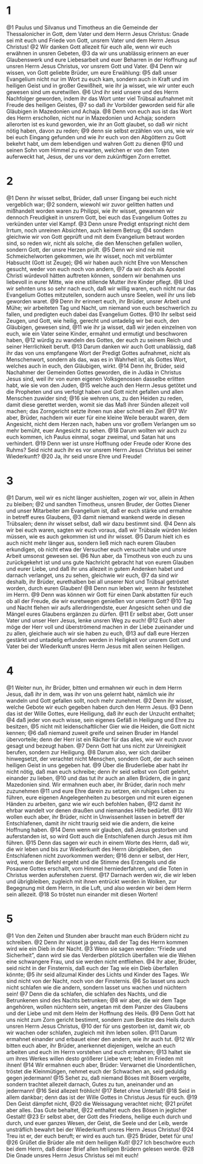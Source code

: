 # 1 
@1 Paulus und Silvanus und Timotheus an die Gemeinde der Thessalonicher in Gott, dem Vater und dem Herrn Jesus Christus: Gnade sei mit euch und Friede von Gott, unsrem Vater und dem Herrn Jesus Christus! 
@2 Wir danken Gott allezeit für euch alle, wenn wir euch erwähnen in unsren Gebeten, 
@3 da wir uns unablässig erinnern an euer Glaubenswerk und eure Liebesarbeit und euer Beharren in der Hoffnung auf unsren Herrn Jesus Christus, vor unsrem Gott und Vater. 
@4 Denn wir wissen, von Gott geliebte Brüder, um eure Erwählung: 
@5 daß unser Evangelium nicht nur im Wort zu euch kam, sondern auch in Kraft und im heiligen Geist und in großer Gewißheit, wie ihr ja wisset, wie wir unter euch gewesen sind um euretwillen. 
@6 Und ihr seid unsere und des Herrn Nachfolger geworden, indem ihr das Wort unter viel Trübsal aufnahmet mit Freude des heiligen Geistes, 
@7 so daß ihr Vorbilder geworden seid für alle Gläubigen in Mazedonien und Achaja. 
@8 Denn von euch aus ist das Wort des Herrn erschollen, nicht nur in Mazedonien und Achaja; sondern allerorten ist es kund geworden, wie ihr an Gott glaubet, so daß wir nicht nötig haben, davon zu reden; 
@9 denn sie selbst erzählen von uns, wie wir bei euch Eingang gefunden und wie ihr euch von den Abgöttern zu Gott bekehrt habt, um dem lebendigen und wahren Gott zu dienen 
@10 und seinen Sohn vom Himmel zu erwarten, welchen er von den Toten auferweckt hat, Jesus, der uns vor dem zukünftigen Zorn errettet. 

# 2 
@1 Denn ihr wisset selbst, Brüder, daß unser Eingang bei euch nicht vergeblich war; 
@2 sondern, wiewohl wir zuvor gelitten hatten und mißhandelt worden waren zu Philippi, wie ihr wisset, gewannen wir dennoch Freudigkeit in unsrem Gott, bei euch das Evangelium Gottes zu verkünden unter viel Kampf. 
@3 Denn unsre Predigt entspringt nicht dem Irrtum, noch unreinen Absichten, auch keinem Betrug; 
@4 sondern gleichwie wir von Gott geprüft und mit dem Evangelium betraut worden sind, so reden wir, nicht als solche, die den Menschen gefallen wollen, sondern Gott, der unsre Herzen prüft. 
@5 Denn wir sind nie mit Schmeichelworten gekommen, wie ihr wisset, noch mit verblümter Habsucht (Gott ist Zeuge); 
@6 wir haben auch nicht Ehre von Menschen gesucht, weder von euch noch von andern, 
@7 da wir doch als Apostel Christi würdevoll hätten auftreten können, sondern wir benahmen uns liebevoll in eurer Mitte, wie eine stillende Mutter ihre Kinder pflegt. 
@8 Und wir sehnten uns so sehr nach euch, daß wir willig waren, euch nicht nur das Evangelium Gottes mitzuteilen, sondern auch unsre Seelen, weil ihr uns lieb geworden waret. 
@9 Denn ihr erinnert euch, ihr Brüder, unsrer Arbeit und Mühe; wir arbeiteten Tag und Nacht, um niemand von euch beschwerlich zu fallen, und predigten euch dabei das Evangelium Gottes. 
@10 Ihr selbst seid Zeugen, und Gott, wie heilig, gerecht und untadelig wir bei euch, den Gläubigen, gewesen sind, 
@11 wie ihr ja wisset, daß wir jeden einzelnen von euch, wie ein Vater seine Kinder, ermahnt und ermutigt und beschworen haben, 
@12 würdig zu wandeln des Gottes, der euch zu seinem Reich und seiner Herrlichkeit beruft. 
@13 Darum danken wir auch Gott unablässig, daß ihr das von uns empfangene Wort der Predigt Gottes aufnahmet, nicht als Menschenwort, sondern als das, was es in Wahrheit ist, als Gottes Wort, welches auch in euch, den Gläubigen, wirkt. 
@14 Denn ihr, Brüder, seid Nachahmer der Gemeinden Gottes geworden, die in Judäa in Christus Jesus sind, weil ihr von euren eigenen Volksgenossen dasselbe erlitten habt, wie sie von den Juden, 
@15 welche auch den Herrn Jesus getötet und die Propheten und uns verfolgt haben und Gott nicht gefallen und allen Menschen zuwider sind; 
@16 sie wehren uns, zu den Heiden zu reden, damit diese gerettet werden, womit sie das Maß ihrer Sünden allezeit voll machen; das Zorngericht setzte ihnen nun aber schnell ein Ziel! 
@17 Wir aber, Brüder, nachdem wir euer für eine kleine Weile beraubt waren, dem Angesicht, nicht dem Herzen nach, haben uns vor großem Verlangen um so mehr bemüht, euer Angesicht zu sehen. 
@18 Darum wollten wir auch zu euch kommen, ich Paulus einmal, sogar zweimal, und Satan hat uns verhindert. 
@19 Denn wer ist unsre Hoffnung oder Freude oder Krone des Ruhms? Seid nicht auch ihr es vor unsrem Herrn Jesus Christus bei seiner Wiederkunft? 
@20 Ja, ihr seid unsre Ehre und Freude! 

# 3 
@1 Darum, weil wir es nicht länger aushielten, zogen wir vor, allein in Athen zu bleiben; 
@2 und sandten Timotheus, unsren Bruder, der Gottes Diener und unser Mitarbeiter am Evangelium ist, daß er euch stärke und ermahne in betreff eures Glaubens, 
@3 damit niemand wankend werde in diesen Trübsalen; denn ihr wisset selbst, daß wir dazu bestimmt sind. 
@4 Denn als wir bei euch waren, sagten wir euch voraus, daß wir Trübsale würden leiden müssen, wie es auch gekommen ist und ihr wisset. 
@5 Darum hielt ich es auch nicht mehr länger aus, sondern ließ mich nach eurem Glauben erkundigen, ob nicht etwa der Versucher euch versucht habe und unsre Arbeit umsonst gewesen sei. 
@6 Nun aber, da Timotheus von euch zu uns zurückgekehrt ist und uns gute Nachricht gebracht hat von eurem Glauben und eurer Liebe, und daß ihr uns allezeit in gutem Andenken habet und darnach verlanget, uns zu sehen, gleichwie wir euch, 
@7 da sind wir deshalb, ihr Brüder, eurethalben bei all unserer Not und Trübsal getröstet worden, durch euren Glauben! 
@8 Denn nun leben wir, wenn ihr feststehet im Herrn. 
@9 Denn was können wir Gott für einen Dank abstatten für euch ob all der Freude, die wir euretwegen genießen vor unserm Gott? 
@10 Tag und Nacht flehen wir aufs allerdringendste, euer Angesicht sehen und die Mängel eures Glaubens ergänzen zu dürfen. 
@11 Er selbst aber, Gott unser Vater und unser Herr Jesus, lenke unsren Weg zu euch! 
@12 Euch aber möge der Herr voll und überströmend machen in der Liebe zueinander und zu allen, gleichwie auch wir sie haben zu euch, 
@13 auf daß eure Herzen gestärkt und untadelig erfunden werden in Heiligkeit vor unsrem Gott und Vater bei der Wiederkunft unsres Herrn Jesus mit allen seinen Heiligen. 

# 4 
@1 Weiter nun, ihr Brüder, bitten und ermahnen wir euch in dem Herrn Jesus, daß ihr in dem, was ihr von uns gelernt habt, nämlich wie ihr wandeln und Gott gefallen sollt, noch mehr zunehmet. 
@2 Denn ihr wisset, welche Gebote wir euch gegeben haben durch den Herrn Jesus. 
@3 Denn das ist der Wille Gottes, eure Heiligung, daß ihr euch der Unzucht enthaltet; 
@4 daß jeder von euch wisse, sein eigenes Gefäß in Heiligung und Ehre zu besitzen, 
@5 nicht mit leidenschaftlicher Gier wie die Heiden, die Gott nicht kennen; 
@6 daß niemand zuweit greife und seinen Bruder im Handel übervorteile; denn der Herr ist ein Rächer für das alles, wie wir euch zuvor gesagt und bezeugt haben. 
@7 Denn Gott hat uns nicht zur Unreinigkeit berufen, sondern zur Heiligung. 
@8 Darum also, wer sich darüber hinwegsetzt, der verachtet nicht Menschen, sondern Gott, der auch seinen heiligen Geist in uns gegeben hat. 
@9 Über die Bruderliebe aber habt ihr nicht nötig, daß man euch schreibe; denn ihr seid selbst von Gott gelehrt, einander zu lieben, 
@10 und das tut ihr auch an allen Brüdern, die in ganz Mazedonien sind. Wir ermahnen euch aber, ihr Brüder, darin noch mehr zuzunehmen 
@11 und eure Ehre darein zu setzen, ein ruhiges Leben zu führen, eure eigenen Angelegenheiten zu besorgen und mit euren eigenen Händen zu arbeiten, ganz wie wir euch befohlen haben, 
@12 damit ihr ehrbar wandelt vor denen draußen und niemandes Hilfe bedürfet. 
@13 Wir wollen euch aber, ihr Brüder, nicht in Unwissenheit lassen in betreff der Entschlafenen, damit ihr nicht traurig seid wie die andern, die keine Hoffnung haben. 
@14 Denn wenn wir glauben, daß Jesus gestorben und auferstanden ist, so wird Gott auch die Entschlafenen durch Jesus mit ihm führen. 
@15 Denn das sagen wir euch in einem Worte des Herrn, daß wir, die wir leben und bis zur Wiederkunft des Herrn übrigbleiben, den Entschlafenen nicht zuvorkommen werden; 
@16 denn er selbst, der Herr, wird, wenn der Befehl ergeht und die Stimme des Erzengels und die Posaune Gottes erschallt, vom Himmel herniederfahren, und die Toten in Christus werden auferstehen zuerst. 
@17 Darnach werden wir, die wir leben und übrigbleiben, zugleich mit ihnen entrückt werden in Wolken, zur Begegnung mit dem Herrn, in die Luft, und also werden wir bei dem Herrn sein allezeit. 
@18 So tröstet nun einander mit diesen Worten! 

# 5 
@1 Von den Zeiten und Stunden aber braucht man euch Brüdern nicht zu schreiben. 
@2 Denn ihr wisset ja genau, daß der Tag des Herrn kommen wird wie ein Dieb in der Nacht. 
@3 Wenn sie sagen werden: “Friede und Sicherheit”, dann wird sie das Verderben plötzlich überfallen wie die Wehen eine schwangere Frau, und sie werden nicht entfliehen. 
@4 Ihr aber, Brüder, seid nicht in der Finsternis, daß euch der Tag wie ein Dieb überfallen könnte; 
@5 ihr seid allzumal Kinder des Lichts und Kinder des Tages. Wir sind nicht von der Nacht, noch von der Finsternis. 
@6 So lasset uns auch nicht schlafen wie die andern, sondern lasset uns wachen und nüchtern sein! 
@7 Denn die da schlafen, die schlafen des Nachts, und die Betrunkenen sind des Nachts betrunken; 
@8 wir aber, die wir dem Tage angehören, wollen nüchtern sein, angetan mit dem Panzer des Glaubens und der Liebe und mit dem Helm der Hoffnung des Heils. 
@9 Denn Gott hat uns nicht zum Zorn gericht bestimmt, sondern zum Besitze des Heils durch unsren Herrn Jesus Christus, 
@10 der für uns gestorben ist, damit wir, ob wir wachen oder schlafen, zugleich mit ihm leben sollen. 
@11 Darum ermahnet einander und erbauet einer den andern, wie ihr auch tut. 
@12 Wir bitten euch aber, ihr Brüder, anerkennet diejenigen, welche an euch arbeiten und euch im Herrn vorstehen und euch ermahnen; 
@13 haltet sie um ihres Werkes willen desto größerer Liebe wert; lebet im Frieden mit ihnen! 
@14 Wir ermahnen euch aber, Brüder: Verwarnet die Unordentlichen, tröstet die Kleinmütigen, nehmet euch der Schwachen an, seid geduldig gegen jedermann! 
@15 Sehet zu, daß niemand Böses mit Bösem vergelte, sondern trachtet allezeit darnach, Gutes zu tun, aneinander und an jedermann! 
@16 Seid allezeit fröhlich! 
@17 Betet ohne Unterlaß! 
@18 Seid in allem dankbar; denn das ist der Wille Gottes in Christus Jesus für euch. 
@19 Den Geist dämpfet nicht, 
@20 die Weissagung verachtet nicht; 
@21 prüfet aber alles. Das Gute behaltet, 
@22 enthaltet euch des Bösen in jeglicher Gestalt! 
@23 Er selbst aber, der Gott des Friedens, heilige euch durch und durch, und euer ganzes Wesen, der Geist, die Seele und der Leib, werde unsträflich bewahrt bei der Wiederkunft unsres Herrn Jesus Christus! 
@24 Treu ist er, der euch beruft; er wird es auch tun. 
@25 Brüder, betet für uns! 
@26 Grüßet die Brüder alle mit dem heiligen Kuß! 
@27 Ich beschwöre euch bei dem Herrn, daß dieser Brief allen heiligen Brüdern gelesen werde. 
@28 Die Gnade unsres Herrn Jesus Christus sei mit euch! 